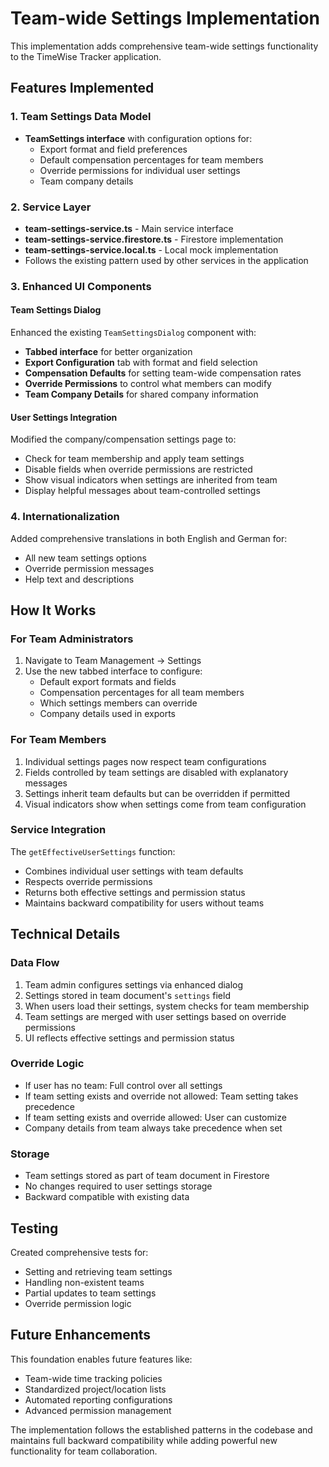 # Team-wide Settings Implementation

This implementation adds comprehensive team-wide settings functionality to the TimeWise Tracker application.

## Features Implemented

### 1. Team Settings Data Model

- **TeamSettings interface** with configuration options for:
  - Export format and field preferences
  - Default compensation percentages for team members
  - Override permissions for individual user settings
  - Team company details

### 2. Service Layer

- **team-settings-service.ts** - Main service interface
- **team-settings-service.firestore.ts** - Firestore implementation
- **team-settings-service.local.ts** - Local mock implementation
- Follows the existing pattern used by other services in the application

### 3. Enhanced UI Components

#### Team Settings Dialog

Enhanced the existing `TeamSettingsDialog` component with:

- **Tabbed interface** for better organization
- **Export Configuration** tab with format and field selection
- **Compensation Defaults** for setting team-wide compensation rates
- **Override Permissions** to control what members can modify
- **Team Company Details** for shared company information

#### User Settings Integration

Modified the company/compensation settings page to:

- Check for team membership and apply team settings
- Disable fields when override permissions are restricted
- Show visual indicators when settings are inherited from team
- Display helpful messages about team-controlled settings

### 4. Internationalization

Added comprehensive translations in both English and German for:

- All new team settings options
- Override permission messages
- Help text and descriptions

## How It Works

### For Team Administrators

1. Navigate to Team Management → Settings
2. Use the new tabbed interface to configure:
   - Default export formats and fields
   - Compensation percentages for all team members
   - Which settings members can override
   - Company details used in exports

### For Team Members

1. Individual settings pages now respect team configurations
2. Fields controlled by team settings are disabled with explanatory messages
3. Settings inherit team defaults but can be overridden if permitted
4. Visual indicators show when settings come from team configuration

### Service Integration

The `getEffectiveUserSettings` function:

- Combines individual user settings with team defaults
- Respects override permissions
- Returns both effective settings and permission status
- Maintains backward compatibility for users without teams

## Technical Details

### Data Flow

1. Team admin configures settings via enhanced dialog
2. Settings stored in team document's `settings` field
3. When users load their settings, system checks for team membership
4. Team settings are merged with user settings based on override permissions
5. UI reflects effective settings and permission status

### Override Logic

- If user has no team: Full control over all settings
- If team setting exists and override not allowed: Team setting takes precedence
- If team setting exists and override allowed: User can customize
- Company details from team always take precedence when set

### Storage

- Team settings stored as part of team document in Firestore
- No changes required to user settings storage
- Backward compatible with existing data

## Testing

Created comprehensive tests for:

- Setting and retrieving team settings
- Handling non-existent teams
- Partial updates to team settings
- Override permission logic

## Future Enhancements

This foundation enables future features like:

- Team-wide time tracking policies
- Standardized project/location lists
- Automated reporting configurations
- Advanced permission management

The implementation follows the established patterns in the codebase and maintains full backward compatibility while adding powerful new functionality for team collaboration.
